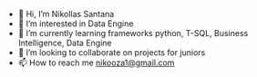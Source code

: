- 👋 Hi, I’m Nikollas Santana
- 👀 I’m interested in Data Engine
- 🌱 I’m currently learning frameworks python, T-SQL, Business Intelligence, Data Engine
- 💞️ I’m looking to collaborate on projects for juniors
- 📫 How to reach me nikooza1@gmail.com

<!---
NIcknameInvalido/NIcknameInvalido is a ✨ special ✨ repository because its `README.md` (this file) appears on your GitHub profile.
You can click the Preview link to take a look at your changes.
--->
